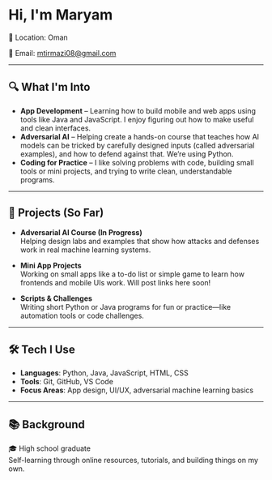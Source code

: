 # Hi, I'm Maryam 

📍 Location: Oman 

📧 Email: mtirmazi08@gmail.com

---

## 🔍 What I'm Into

- **App Development** – Learning how to build mobile and web apps using tools like Java and JavaScript. I enjoy figuring out how to make useful and clean interfaces.
- **Adversarial AI** – Helping create a hands-on course that teaches how AI models can be tricked by carefully designed inputs (called adversarial examples), and how to defend against that. We’re using Python. 
- **Coding for Practice** – I like solving problems with code, building small tools or mini projects, and trying to write clean, understandable programs.

---

## 📝 Projects (So Far)

- **Adversarial AI Course (In Progress)**  
  Helping design labs and examples that show how attacks and defenses work in real machine learning systems.

- **Mini App Projects**  
  Working on small apps like a to-do list or simple game to learn how frontends and mobile UIs work. Will post links here soon!

- **Scripts & Challenges**  
  Writing short Python or Java programs for fun or practice—like automation tools or code challenges.

---

## 🛠️ Tech I Use

- **Languages**: Python, Java, JavaScript, HTML, CSS  
- **Tools**: Git, GitHub, VS Code
- **Focus Areas**: App design, UI/UX, adversarial machine learning basics

---

## 📚 Background

🎓 High school graduate  
Self-learning through online resources, tutorials, and building things on my own.  
